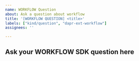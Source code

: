 ```yaml
---
name: WORKFLOW Question
about: Ask a question about workflow
title: '[WORKFLOW QUESTION] <title>'
labels: ["kind/question", "dapr-ext-workflow"]
assignees: ''

---
```

## Ask your WORKFLOW SDK question here
